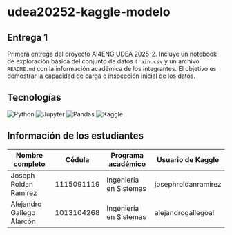 # udea20252-kaggle-modelo

## Entrega 1
Primera entrega del proyecto AI4ENG UDEA 2025-2. Incluye un notebook de exploración básica del conjunto de datos `train.csv` y un archivo `README.md` con la información académica de los integrantes. El objetivo es demostrar la capacidad de carga e inspección inicial de los datos.

## Tecnologías
![Python](https://img.shields.io/badge/Python-3.10-blue?logo=python&logoColor=white)
![Jupyter](https://img.shields.io/badge/Jupyter-Notebook-orange?logo=jupyter&logoColor=white)
![Pandas](https://img.shields.io/badge/Pandas-DataFrame-lightgrey?logo=pandas&logoColor=black)
![Kaggle](https://img.shields.io/badge/Kaggle-Submission-blue?logo=kaggle&logoColor=white)

## Información de los estudiantes
| Nombre completo              | Cédula      | Programa académico       | Usuario de Kaggle       |
|-----------------------------|-------------|---------------------------|--------------------------|
| Joseph Roldan Ramirez       | 1115091119  | Ingeniería en Sistemas    | josephroldanramirez          |
| Alejandro Gallego Alarcón   | 1013104268  | Ingeniería en Sistemas    | alejandrogallegoal  |

